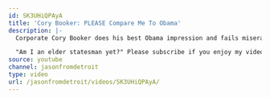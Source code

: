 ```yaml
---
id: SK3UHiQPAyA
title: 'Cory Booker: PLEASE Compare Me To Obama'
description: |-
  Corporate Cory Booker does his best Obama impression and fails miserably.

  "Am I an elder statesman yet?" Please subscribe if you enjoy my videos!
source: youtube
channel: jasonfromdetroit
type: video
url: /jasonfromdetroit/videos/SK3UHiQPAyA/
---
```

